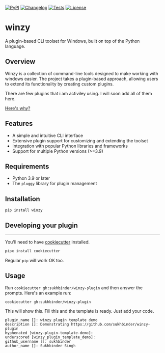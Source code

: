 
[![PyPI](https://img.shields.io/pypi/v/winzy.svg)](https://pypi.org/project/winzy/)
[![Changelog](https://img.shields.io/github/v/release/sukhbinder/winzy?include_prereleases&label=changelog)](https://github.com/sukhbinder/winzy/releases)
[![Tests](https://github.com/sukhbinder/winzy/workflows/Test/badge.svg)](https://github.com/sukhbinder/winzy/actions?query=workflow%3ATest)
[![License](https://img.shields.io/badge/license-Apache%202.0-blue.svg)](https://github.com/sukhbinder/winzy/blob/main/LICENSE)


# winzy
A plugin-based CLI toolset for Windows, built on top of the Python language.

**Overview**
-----------

Winzy is a collection of command-line tools designed to make working with windows easier. The project takes a plugin-based approach, allowing users to extend its functionality by creating custom plugins.

There are few plugins that i am activiley using. I will soon add all of them here.

[Here's why?](https://sukhbinder.wordpress.com/2024/11/01/winzy/) 

**Features**
------------

*   A simple and intuitive CLI interface
*   Extensive plugin support for customizing and extending the toolset
*   Integration with popular Python libraries and frameworks
*   Support for multiple Python versions (>=3.9)

**Requirements**
----------------

*   Python 3.9 or later
*   The `pluggy` library for plugin management

**Installation**
----------------

```bash
pip install winzy
```

## Developing your plugin
------------------------

You'll need to have [cookiecutter](https://cookiecutter.readthedocs.io/) installed.

```bash
pipx install cookiecutter
```

Regular `pip` will work OK too.

## Usage

Run `cookiecutter gh:sukhbinder/winzy-plugin` and then answer the prompts. Here's an example run:

```bash
cookiecutter gh:sukhbinder/winzy-plugin
```

This will show this. Fill this and the template is ready. Just add your code.

```
plugin_name []: winzy plugin template demo
description []: Demonstrating https://github.com/sukhbinder/winzy-plugin
hyphenated [winzy-plugin-template-demo]:
underscored [winzy_plugin_template_demo]:
github_username []: sukhbinder
author_name []: Sukhbinder Singh
```



